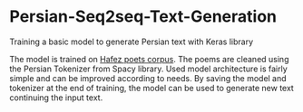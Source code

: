 # Persian-Seq2seq-Text-Generation
Training a basic model to generate Persian text with Keras library

The model is trained on [Hafez poets corpus](https://github.com/amnghd/Persian_poems_corpus/blob/master/normalized/hafez_norm.txt). 
The poems are cleaned using the Persian Tokenizer from Spacy library. Used model architecture is fairly simple and can be improved according to needs. 
By saving the model and tokenizer at the end of training, the model can be used to generate new text continuing the input text. 
